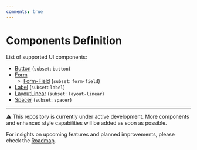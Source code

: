```yaml
---
comments: true
---
```


# Components Definition

List of supported UI components:

- [Button](button.md) (`subset`: `button`)
- [Form](form/index.md)
  - [Form-Field](form/field.md) (`subset`: `form-field`)
- [Label](label.md) (`subset`: `label`)
- [LayoutLinear](layout-linear.md) (`subset`: `layout-linear`)
- [Spacer](spacer.md) (`subset`: `spacer`)

---

⚠️ This repository is currently under active development. More components and enhanced style capabilities will be added as soon as possible.

For insights on upcoming features and planned improvements, please check the [Roadmap](../roadmap.md).

